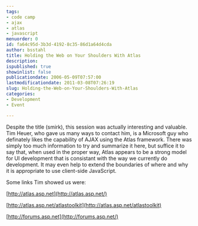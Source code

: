 ```yaml
---
tags:
- code camp
- ajax
- atlas
- javascript
menuorder: 0
id: fa64c95d-3b3d-4192-8c35-86d1a64d4cda
author: bsstahl
title: Holding the Web on Your Shoulders With Atlas
description: 
ispublished: true
showinlist: false
publicationdate: 2006-05-09T07:57:00
lastmodificationdate: 2011-03-08T07:26:19
slug: Holding-the-Web-on-Your-Shoulders-With-Atlas
categories:
- Development
- Event

---
```

Despite the title (smirk), this session was actually interesting and valuable. Tim Heuer, who gave us many ways to contact him, is a Microsoft guy who definately likes the capability of AJAX using the Atlas framework. There was simply too much information to try and summarize it here, but suffice it to say that, when used in the proper way, Atlas appears to be a strong model for UI development that is consistant with the way we currently do development. It may even help to extend the boundaries of where and why it is appropriate to use client-side JavaScript.   
  
 Some links Tim showed us were:   
  
[http://atlas.asp.net](http://atlas.asp.net/)   
  
[http://atlas.asp.net/atlastoolkit](http://atlas.asp.net/atlastoolkit)   
  
[http://forums.asp.net](http://forums.asp.net/)
